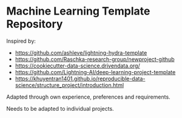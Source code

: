 # Machine Learning Template Repository

Inspired by:

- https://github.com/ashleve/lightning-hydra-template
- https://github.com/Raschka-research-group/newproject-github
- https://cookiecutter-data-science.drivendata.org/
- https://github.com/Lightning-AI/deep-learning-project-template
- https://khuyentran1401.github.io/reproducible-data-science/structure_project/introduction.html


Adapted through own experience, preferences and requirements.

Needs to be adapted to individual projects.